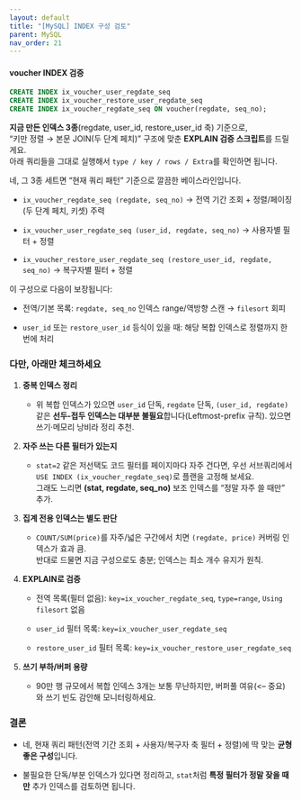 ```yaml
---
layout: default
title: "[MySQL] INDEX 구성 검토" 
parent: MySQL
nav_order: 21
---
```



#### voucher INDEX 검증

```sql
CREATE INDEX ix_voucher_user_regdate_seq 
CREATE INDEX ix_voucher_restore_user_regdate_seq 
CREATE INDEX ix_voucher_regdate_seq ON voucher(regdate, seq_no);
```


**지금 만든 인덱스 3종**(regdate, user_id, restore_user_id 축) 기준으로,  
“키만 정렬 → 본문 JOIN(두 단계 페치)” 구조에 맞춘 **EXPLAIN 검증 스크립트**를 드릴게요.  
아래 쿼리들을 그대로 실행해서 `type / key / rows / Extra`를 확인하면 됩니다.

네, 그 3종 세트면 “현재 쿼리 패턴” 기준으로 깔끔한 베이스라인입니다.

- `ix_voucher_regdate_seq (regdate, seq_no)` → 전역 기간 조회 + 정렬/페이징(두 단계 페치, 키셋) 주력
    
- `ix_voucher_user_regdate_seq (user_id, regdate, seq_no)` → 사용자별 필터 + 정렬
    
- `ix_voucher_restore_user_regdate_seq (restore_user_id, regdate, seq_no)` → 복구자별 필터 + 정렬
    

이 구성으로 다음이 보장됩니다:

- 전역/기본 목록: `regdate, seq_no` 인덱스 range/역방향 스캔 → `filesort` 회피
    
- `user_id` 또는 `restore_user_id` 등식이 있을 때: 해당 복합 인덱스로 정렬까지 한 번에 처리
    

### 다만, 아래만 체크하세요

1. **중복 인덱스 정리**
    
    - 위 복합 인덱스가 있으면 `user_id` 단독, `regdate` 단독, `(user_id, regdate)` 같은 **선두-접두 인덱스는 대부분 불필요**합니다(Leftmost-prefix 규칙). 있으면 쓰기·메모리 낭비라 정리 추천.
        
2. **자주 쓰는 다른 필터가 있는지**
    
    - `stat=2` 같은 저선택도 코드 필터를 페이지마다 자주 건다면, 우선 서브쿼리에서  
        `USE INDEX (ix_voucher_regdate_seq)`로 플랜을 고정해 보세요.  
        그래도 느리면 **(stat, regdate, seq_no)** 보조 인덱스를 “정말 자주 쓸 때만” 추가.
        
3. **집계 전용 인덱스는 별도 판단**
    
    - `COUNT/SUM(price)`를 자주/넓은 구간에서 치면 `(regdate, price)` 커버링 인덱스가 효과 큼.  
        반대로 드물면 지금 구성으로도 충분; 인덱스는 최소 개수 유지가 원칙.
        
4. **EXPLAIN로 검증**
    
    - 전역 목록(필터 없음): `key=ix_voucher_regdate_seq`, `type=range`, `Using filesort` 없음
        
    - `user_id` 필터 목록: `key=ix_voucher_user_regdate_seq`
        
    - `restore_user_id` 필터 목록: `key=ix_voucher_restore_user_regdate_seq`
        
5. **쓰기 부하/버퍼 용량**
    
    - 90만 행 규모에서 복합 인덱스 3개는 보통 무난하지만, 버퍼풀 여유(<– 중요)와 쓰기 빈도 감안해 모니터링하세요.
        

### 결론

- 네, 현재 쿼리 패턴(전역 기간 조회 + 사용자/복구자 축 필터 + 정렬)에 딱 맞는 **균형 좋은 구성**입니다.
    
- 불필요한 단독/부분 인덱스가 있다면 정리하고, `stat`처럼 **특정 필터가 정말 잦을 때만** 추가 인덱스를 검토하면 됩니다.